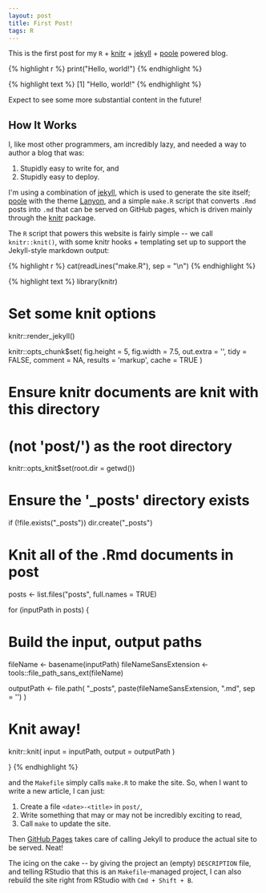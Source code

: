 ```yaml
---
layout: post
title: First Post!
tags: R
---
```


This is the first post for my `R` + [knitr](http://yihui.name/knitr/) +
[jekyll](http://jekyllrb.com/) + [poole](https://github.com/poole/poole)
powered blog.


{% highlight r %}
print("Hello, world!")
{% endhighlight %}



{% highlight text %}
[1] "Hello, world!"
{% endhighlight %}

Expect to see some more substantial content in the future!

## How It Works

I, like most other programmers, am incredibly lazy, and needed a way to author
a blog that was:

1. Stupidly easy to write for, and
2. Stupidly easy to deploy.

I'm using a combination of [jekyll](http://jekyllrb.com/), which is used to
generate the site itself; [poole](https://github.com/poole/poole) with the theme
[Lanyon](http://lanyon.getpoole.com/), and a simple `make.R` script that converts
`.Rmd` posts into `.md` that can be served on GitHub pages, which is driven
mainly through the [knitr](http://yihui.name/knitr/) package.

The `R` script that powers this website is fairly simple -- we call 
`knitr::knit()`, with some knitr hooks + templating set up to support the
Jekyll-style markdown output:


{% highlight r %}
cat(readLines("make.R"), sep = "\n")
{% endhighlight %}



{% highlight text %}
library(knitr)

# Set some knit options
knitr::render_jekyll()

knitr::opts_chunk$set(
  fig.height = 5,
  fig.width = 7.5,
  out.extra = '',
  tidy = FALSE,
  comment = NA,
  results = 'markup',
  cache = TRUE
)

# Ensure knitr documents are knit with this directory
# (not 'post/') as the root directory
knitr::opts_knit$set(root.dir = getwd())

# Ensure the '_posts' directory exists
if (!file.exists("_posts"))
  dir.create("_posts")

# Knit all of the .Rmd documents in post
posts <- list.files("posts", full.names = TRUE)

for (inputPath in posts) {

  # Build the input, output paths
  fileName <- basename(inputPath)
  fileNameSansExtension <-
    tools::file_path_sans_ext(fileName)

  outputPath <- file.path(
    "_posts",
    paste(fileNameSansExtension, ".md", sep = '')
  )

  # Knit away!
  knitr::knit(
    input = inputPath,
    output = outputPath
  )

}
{% endhighlight %}

and the `Makefile` simply calls `make.R` to make the site. So, when I want to
write a new article, I can just:

1. Create a file `<date>-<title>` in `post/`,
2. Write something that may or may not be incredibly exciting to read,
3. Call `make` to update the site.

Then [GitHub Pages](https://pages.github.com/) takes care of calling Jekyll
to produce the actual site to be served. Neat!

The icing on the cake -- by giving the project an (empty) `DESCRIPTION` file,
and telling RStudio that this is an `Makefile`-managed project, I can also
rebuild the site right from RStudio with `Cmd + Shift + B`.
